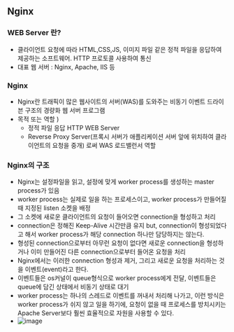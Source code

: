 ## Nginx

### WEB Server 란?
- 클라이언트 요청에 따라 HTML,CSS,JS, 이미지 파일 같은 정적 파일을 응답하여 제공하는 소프트웨어. HTTP 프로토콜 사용하여 통신
- 대표 웹 서버 : Nginx, Apache, IIS 등

### Nginx
- Nginx란 트래픽이 많은 웹사이트의 서버(WAS)를 도와주는 비동기 이벤트 드라이븐 구조의 경량화 웹 서버 프로그램
- 목적 또는 역할 )
  - 정적 파일 응답 HTTP WEB Server
  - Reverse Proxy Server(프록시 서버가 애플리케이션 서버 앞에 위치하여 클라이언트의 요청을 중개) 로써 WAS 로드밸런서 역할

### Nginx의 구조
- Nginx는 설정파일을 읽고, 설정에 맞게 worker process를 생성하는 master process가 있음
- worker process는 실제로 일을 하는 프로세스이고, worker process가 만들어질 때 지정된 listen 소켓을 배정
- 그 소켓에 새로운 클라이언트의 요청이 들어오면 connection을 형성하고 처리
- connection은 정해진 Keep-Alive 시간만큼 유지 but, connection이 형성되었다고 해서 worker process가 해당 connection 하나만 담당하지는 않는다.
- 형성된 connection으로부터 아무런 요청이 없다면 새로운 connection을 형성하거나 이미 만들어진 다른 connection으로부터 들어온 요청을 처리
- Nginx에서는 이러한 connection 형성과 제거, 그리고 새로운 요청을 처리하는 것을 이벤트(event)라고 한다.
- 이벤트들은 os커널이 queue형식으로 worker process에게 전달, 이벤트들은 queue에 담긴 상태에서 비동기 상태로 대기
- worker process는 하나의 스레드로 이벤트를 꺼내서 처리해 나가고, 이런 방식은 worker process가 쉬지 않고 일을 하기에, 요청이 없을 때 프로세스를 방치시키는 Apache Server보다 훨씬 효율적으로 자원을 사용할 수 있다.
- ![image](https://github.com/wjdrlans5000/dev-tools/assets/62735399/fce18c3f-9dbe-4134-9973-86bce9ec6d41)
